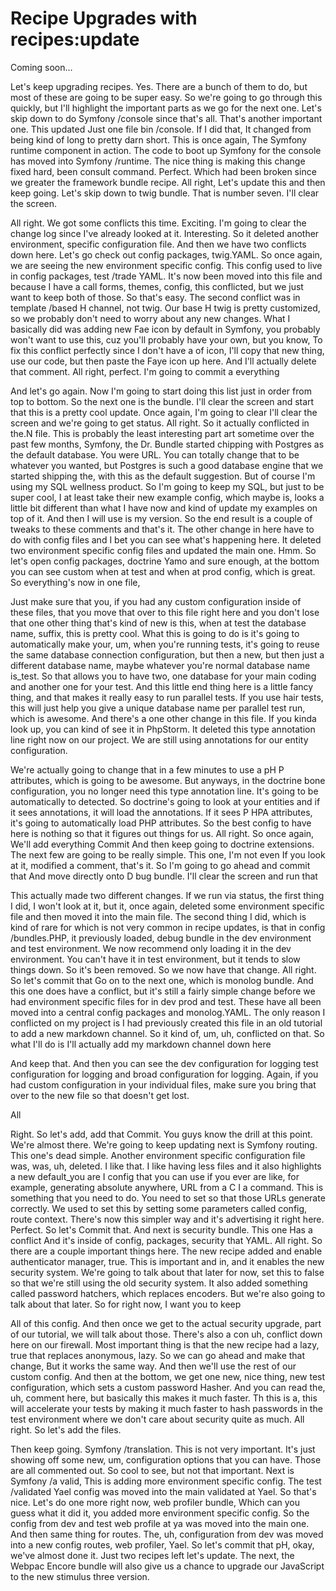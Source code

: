 # Recipe Upgrades with recipes:update

Coming soon...

Let's keep upgrading recipes. Yes. There are a bunch of them to do, but most of these
are going to be super easy. So we're going to go through this quickly, but I'll
highlight the important parts as we go for the next one. Let's skip down to do
Symfony /console since that's all. That's another important one. This updated Just
one file bin /console. If I did that, It changed from being kind of long to pretty
darn short. This is once again, The Symfony runtime component in action. The code to
boot up Symfony for the console has moved into Symfony /runtime. The nice thing is
making this change fixed hard, been consult command. Perfect. Which had been broken
since we greater the framework bundle recipe. All right, Let's update this and then
keep going. Let's skip down to twig bundle. That is number seven. I'll clear the
screen.

All right. We got some conflicts this time. Exciting. I'm going to clear the change
log since I've already looked at it. Interesting. So it deleted another environment,
specific configuration file. And then we have two conflicts down here. Let's go check
out config packages, twig.YAML. So once again, we are seeing the new environment
specific config. This config used to live in config packages, test /trade YAML. It's
now been moved into this file and because I have a call forms, themes, config, this
conflicted, but we just want to keep both of those. So that's easy. The second
conflict was in template /based H channel, not twig. Our base H twig is pretty
customized, so we probably don't need to worry about any new changes. What I
basically did was adding new Fae icon by default in Symfony, you probably won't want
to use this, cuz you'll probably have your own, but you know, To fix this conflict
perfectly since I don't have a of icon, I'll copy that new thing, use our code, but
then paste the Faye icon up here. And I'll actually delete that comment. All right,
perfect. I'm going to commit a everything

And let's go again. Now I'm going to start doing this list just in order from top to
bottom. So the next one is the bundle. I'll clear the screen and start that this is a
pretty cool update. Once again, I'm going to clear I'll clear the screen and we're
going to get status. All right. So it actually conflicted in the.N file. This is
probably the least interesting part art sometime over the past few months, Symfony,
the Dr. Bundle started chipping with Postgres as the default database. You were URL.
You can totally change that to be whatever you wanted, but Postgres is such a good
database engine that we started shipping the, with this as the default suggestion.
But of course I'm using my SQL wellness product. So I'm going to keep my SQL, but
just to be super cool, I at least take their new example config, which maybe is,
looks a little bit different than what I have now and kind of update my examples on
top of it. And then I will use is my version. So the end result is a couple of tweaks
to these comments and that's it. The other change in here have to do with config
files and I bet you can see what's happening here. It deleted two environment
specific config files and updated the main one. Hmm. So let's open config packages,
doctrine Yamo and sure enough, at the bottom you can see custom when at test and when
at prod config, which is great. So everything's now in one file,

Just make sure that you, if you had any custom configuration inside of these files,
that you move that over to this file right here and you don't lose that one other
thing that's kind of new is this, when at test the database name, suffix, this is
pretty cool. What this is going to do is it's going to automatically make your, um,
when you're running tests, it's going to reuse the same database connection
configuration, but then a new, but then just a different database name, maybe
whatever you're normal database name is_test. So that allows you to have two, one
database for your main coding and another one for your test. And this little end
thing here is a little fancy thing, and that makes it really easy to run parallel
tests. If you use hair tests, this will just help you give a unique database name per
parallel test run, which is awesome. And there's a one other change in this file. If
you kinda look up, you can kind of see it in PhpStorm. It deleted this type
annotation line right now on our project. We are still using annotations for our
entity configuration.

We're actually going to change that in a few minutes to use a pH P attributes, which
is going to be awesome. But anyways, in the doctrine bone configuration, you no
longer need this type annotation line. It's going to be automatically to detected. So
doctrine's going to look at your entities and if it sees annotations, it will load
the annotations. If it sees P HPA attributes, it's going to automatically load PHP
attributes. So the best config to have here is nothing so that it figures out things
for us. All right. So once again, We'll add everything Commit And then keep going to
doctrine extensions. The next few are going to be really simple. This one, I'm not
even If you look at it, modified a comment, that's it. So I'm going to go ahead and
commit that And move directly onto D bug bundle. I'll clear the screen and run that

This actually made two different changes. If we run via status, the first thing I
did, I won't look at it, but it, once again, deleted some environment specific file
and then moved it into the main file. The second thing I did, which is kind of rare
for which is not very common in recipe updates, is that in config /bundles.PHP, it
previously loaded, debug bundle in the dev environment and test environment. We now
recommend only loading it in the dev environment. You can't have it in test
environment, but it tends to slow things down. So it's been removed. So we now have
that change. All right. So let's commit that Go on to the next one, which is monolog
bundle. And this one does have a conflict, but it's still a fairly simple change
before we had environment specific files for in dev prod and test. These have all
been moved into a central config packages and monolog.YAML. The only reason I
conflicted on my project is I had previously created this file in an old tutorial to
add a new markdown channel. So it kind of, um, uh, conflicted on that. So what I'll
do is I'll actually add my markdown channel down here

And keep that. And then you can see the dev configuration for logging test
configuration for logging and broad configuration for logging. Again, if you had
custom configuration in your individual files, make sure you bring that over to the
new file so that doesn't get lost.

All

Right. So let's add, add that Commit. You guys know the drill at this point. We're
almost there. We're going to keep updating next is Symfony routing. This one's dead
simple. Another environment specific configuration file was, was, uh, deleted. I like
that. I like having less files and it also highlights a new default_you are I config
that you can use if you ever are like, for example, generating absolute anywhere, URL
from a C I a command. This is something that you need to do. You need to set so that
those URLs generate correctly. We used to set this by setting some parameters called
config, route context. There's now this simpler way and it's advertising it right
here. Perfect. So let's Commit that. And next is security bundle. This one Has a
conflict And it's inside of config, packages, security that YAML. All right. So there
are a couple important things here. The new recipe added and enable authenticator
manager, true. This is important and in, and it enables the new security system.
We're going to talk about that later for now, set this to false so that we're still
using the old security system. It also added something called password hatchers,
which replaces encoders. But we're also going to talk about that later. So for right
now, I want you to keep

All of this config. And then once we get to the actual security upgrade, part of our
tutorial, we will talk about those. There's also a con uh, conflict down here on our
firewall. Most important thing is that the new recipe had a lazy, true that replaces
anonymous, lazy. So we can go ahead and make that change, But it works the same way.
And then we'll use the rest of our custom config. And then at the bottom, we get one
new, nice thing, new test configuration, which sets a custom password Hasher. And you
can read the, uh, comment here, but basically this makes it much faster. Th this is
a, this will accelerate your tests by making it much faster to hash passwords in the
test environment where we don't care about security quite as much. All right. So
let's add the files.

<affirmative>

Then keep going. Symfony /translation. This is not very important. It's just showing
off some new, um, configuration options that you can have. Those are all commented
out. So cool to see, but not that important. Next is Symfony /a valid, This is adding
more environment specific config. The test /validated Yael config was moved into the
main validated at Yael. So that's nice. Let's do one more right now, web profiler
bundle, Which can you guess what it did it, you added more environment specific
config. So the config from dev and test web profile at ya was moved into the main
one. And then same thing for routes. The, uh, configuration from dev was moved into a
new config routes, web profiler, Yael. So let's commit that pH, okay, we've almost
done it. Just two recipes left let's update. The next, the Webpac Encore bundle will
also give us a chance to upgrade our JavaScript to the new stimulus three version.

